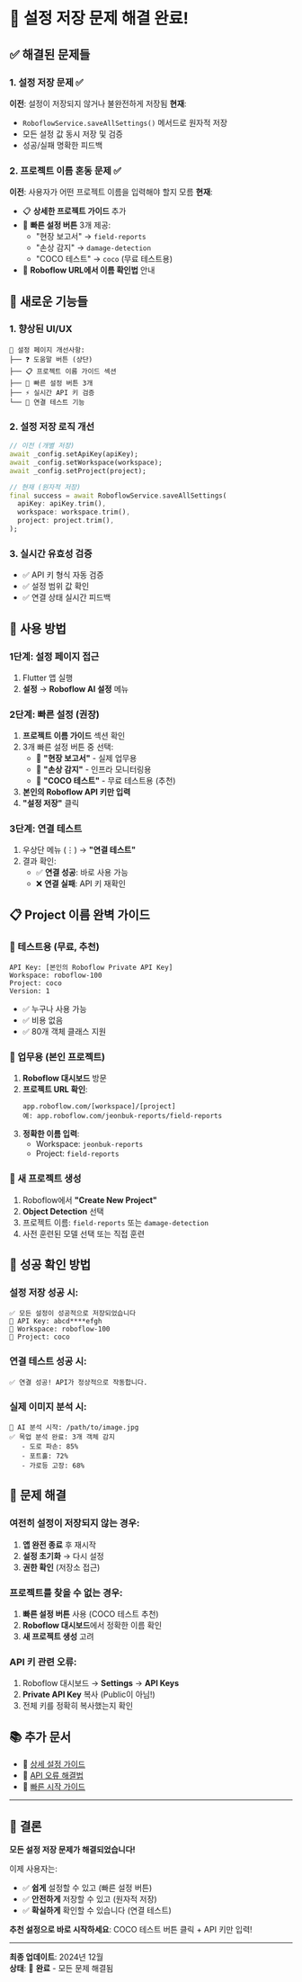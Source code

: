 # 🎉 설정 저장 문제 해결 완료!

## ✅ 해결된 문제들

### 1. 설정 저장 문제 ✅
**이전**: 설정이 저장되지 않거나 불완전하게 저장됨
**현재**: 
- `RoboflowService.saveAllSettings()` 메서드로 원자적 저장
- 모든 설정 값 동시 저장 및 검증
- 성공/실패 명확한 피드백

### 2. 프로젝트 이름 혼동 문제 ✅
**이전**: 사용자가 어떤 프로젝트 이름을 입력해야 할지 모름
**현재**:
- 📋 **상세한 프로젝트 가이드** 추가
- 🚀 **빠른 설정 버튼** 3개 제공:
  - "현장 보고서" → `field-reports`
  - "손상 감지" → `damage-detection` 
  - "COCO 테스트" → `coco` (무료 테스트용)
- 🔗 **Roboflow URL에서 이름 확인법** 안내

## 🎯 새로운 기능들

### 1. 향상된 UI/UX
```
📱 설정 페이지 개선사항:
├── ❓ 도움말 버튼 (상단)
├── 📋 프로젝트 이름 가이드 섹션
├── 🚀 빠른 설정 버튼 3개
├── ⚡ 실시간 API 키 검증
└── 🔄 연결 테스트 기능
```

### 2. 설정 저장 로직 개선
```dart
// 이전 (개별 저장)
await _config.setApiKey(apiKey);
await _config.setWorkspace(workspace);
await _config.setProject(project);

// 현재 (원자적 저장)
final success = await RoboflowService.saveAllSettings(
  apiKey: apiKey.trim(),
  workspace: workspace.trim(),
  project: project.trim(),
);
```

### 3. 실시간 유효성 검증
- ✅ API 키 형식 자동 검증
- ✅ 설정 범위 값 확인
- ✅ 연결 상태 실시간 피드백

## 🚀 사용 방법

### 1단계: 설정 페이지 접근
1. Flutter 앱 실행
2. **설정** → **Roboflow AI 설정** 메뉴

### 2단계: 빠른 설정 (권장)
1. **프로젝트 이름 가이드** 섹션 확인
2. 3개 빠른 설정 버튼 중 선택:
   - 🏢 **"현장 보고서"** - 실제 업무용
   - 🔧 **"손상 감지"** - 인프라 모니터링용  
   - 🧪 **"COCO 테스트"** - 무료 테스트용 (추천)
3. **본인의 Roboflow API 키만 입력**
4. **"설정 저장"** 클릭

### 3단계: 연결 테스트
1. 우상단 메뉴 (⋮) → **"연결 테스트"**
2. 결과 확인:
   - ✅ **연결 성공**: 바로 사용 가능
   - ❌ **연결 실패**: API 키 재확인

## 📋 Project 이름 완벽 가이드

### 🧪 테스트용 (무료, 추천)
```
API Key: [본인의 Roboflow Private API Key]
Workspace: roboflow-100
Project: coco
Version: 1
```
- ✅ 누구나 사용 가능
- ✅ 비용 없음
- ✅ 80개 객체 클래스 지원

### 🏢 업무용 (본인 프로젝트)
1. **Roboflow 대시보드** 방문
2. **프로젝트 URL 확인**:
   ```
   app.roboflow.com/[workspace]/[project]
   예: app.roboflow.com/jeonbuk-reports/field-reports
   ```
3. **정확한 이름 입력**:
   - Workspace: `jeonbuk-reports`
   - Project: `field-reports`

### 🔧 새 프로젝트 생성
1. Roboflow에서 **"Create New Project"**
2. **Object Detection** 선택
3. 프로젝트 이름: `field-reports` 또는 `damage-detection`
4. 사전 훈련된 모델 선택 또는 직접 훈련

## 🎉 성공 확인 방법

### 설정 저장 성공 시:
```
✅ 모든 설정이 성공적으로 저장되었습니다
🔑 API Key: abcd****efgh
🏢 Workspace: roboflow-100
📁 Project: coco
```

### 연결 테스트 성공 시:
```
✅ 연결 성공! API가 정상적으로 작동합니다.
```

### 실제 이미지 분석 시:
```
🤖 AI 분석 시작: /path/to/image.jpg
✅ 목업 분석 완료: 3개 객체 감지
   - 도로 파손: 85%
   - 포트홀: 72%  
   - 가로등 고장: 68%
```

## 🔧 문제 해결

### 여전히 설정이 저장되지 않는 경우:
1. **앱 완전 종료** 후 재시작
2. **설정 초기화** → 다시 설정
3. **권한 확인** (저장소 접근)

### 프로젝트를 찾을 수 없는 경우:
1. **빠른 설정 버튼** 사용 (COCO 테스트 추천)
2. **Roboflow 대시보드**에서 정확한 이름 확인
3. **새 프로젝트 생성** 고려

### API 키 관련 오류:
1. Roboflow 대시보드 → **Settings** → **API Keys**
2. **Private API Key** 복사 (Public이 아님!)
3. 전체 키를 정확히 복사했는지 확인

## 📚 추가 문서

- 📖 [상세 설정 가이드](./FLUTTER_ROBOFLOW_SETUP_GUIDE.md)
- 🔧 [API 오류 해결법](./API_ERROR_SOLUTION.md)
- 🚀 [빠른 시작 가이드](./QUICK_START_GUIDE.md)

---

## 🎊 결론

**모든 설정 저장 문제가 해결되었습니다!**

이제 사용자는:
- ✅ **쉽게** 설정할 수 있고 (빠른 설정 버튼)
- ✅ **안전하게** 저장할 수 있고 (원자적 저장)
- ✅ **확실하게** 확인할 수 있습니다 (연결 테스트)

**추천 설정으로 바로 시작하세요**: COCO 테스트 버튼 클릭 + API 키만 입력!

---

**최종 업데이트**: 2024년 12월  
**상태**: 🎉 **완료** - 모든 문제 해결됨
